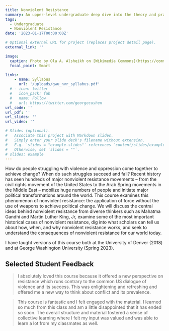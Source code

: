 ```yaml
---
title: Nonviolent Resistance
summary: An upper-level undergraduate deep dive into the theory and practice of nonviolent resistance
tags:
  - Undergraduate
  - Nonviolent Resistance
date: '2023-01-17T00:00:00Z'

# Optional external URL for project (replaces project detail page).
external_link: ''

image:
  caption: Photo by Ola A. Alsheikh on [Wikimedia Commons](https://commons.wikimedia.org/wiki/File:Sudan_sit-in.jpg)
  focal_point: Smart

links:
    - name: Syllabus
      url: '/uploads/gwu_nvr_syllabus.pdf'
  # - icon: twitter
  #   icon_pack: fab
  #   name: Follow
  #   url: https://twitter.com/georgecushen
url_code: ''
url_pdf: ''
url_slides: ''
url_video: ''

# Slides (optional).
#   Associate this project with Markdown slides.
#   Simply enter your slide deck's filename without extension.
#   E.g. `slides = "example-slides"` references `content/slides/example-slides.md`.
#   Otherwise, set `slides = ""`.
# slides: example
---
```


How do people struggling with violence and oppression come together to achieve change? When do such struggles succeed and fail? Recent history has seen hundreds of major nonviolent resistance movements – from the civil rights movement of the United States to the Arab Spring movements in the Middle East – mobilize huge numbers of people and initiate major political transformations around the world. This course examines this phenomenon of nonviolent resistance: the application of force without the use of weapons to achieve political change. We will discuss the central ideas behind nonviolent resistance from diverse thinkers such as Mahatma Gandhi and Martin Luther King, Jr, examine some of the most important historical cases of nonviolent resistance, dig into what scholars can tell us about how, when, and why nonviolent resistance works, and seek to understand the consequences of nonviolent resistance for our world today.

I have taught versions of this course both at the University of Denver (2018) and at George Washington University (Spring 2023).

## Selected Student Feedback

>I absolutely loved this course because it offered a new perspective on resistance which runs contrary to the common US dialogue of violence and its success. This was enlightening and refreshing and offered me a new way to think about conflict and its prevalence.

>This course is fantastic and I felt engaged with the material. I learned so much from this class and am a little disappointed that it has ended so soon. The overall structure and material fostered a sense of collective learning where I felt my input was valued and was able to learn a lot from my classmates as well.
